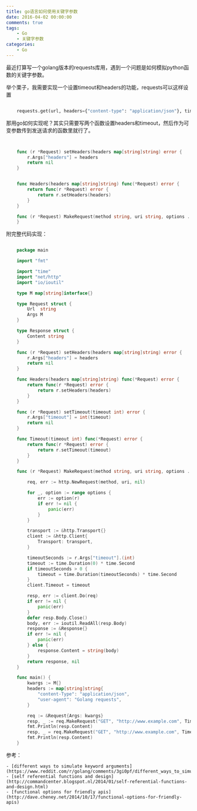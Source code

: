 ```yaml
---
title: go语言如何使用关键字参数
date: 2016-04-02 00:00:00
comments: true
tags:
    - Go
    - 关键字参数
categories:
    - Go
---
```


最近打算写一个golang版本的requests库用，遇到一个问题是如何模拟python函数的关键字参数。

举个栗子，我需要实现一个设置timeout和headers的功能，requests可以这样设置

``` python

    requests.get(url, headers={"content-type": "application/json"}, timeout=10)

```
    

那用go如何实现呢？其实只需要写两个函数设置headers和timeout，然后作为可变参数传到发送请求的函数里就行了。


``` go


    func (r *Request) setHeaders(headers map[string]string) error {
        r.Args["headers"] = headers
        return nil
    }


    func Headers(headers map[string]string) func(*Request) error {
        return func(r *Request) error {
            return r.setHeaders(headers)
        }
    }

    func (r *Request) MakeRequest(method string, uri string, options ...func(*Request) error) (*Response, error) {
    }

```


附完整代码实现：

``` go

    package main

    import "fmt"

    import "time"
    import "net/http"
    import "io/ioutil"

    type M map[string]interface{}

    type Request struct {
        Url  string
        Args M
    }

    type Response struct {
        Content string
    }

    func (r *Request) setHeaders(headers map[string]string) error {
        r.Args["headers"] = headers
        return nil
    }

    func Headers(headers map[string]string) func(*Request) error {
        return func(r *Request) error {
            return r.setHeaders(headers)
        }
    }

    func (r *Request) setTimeout(timeout int) error {
        r.Args["timeout"] = int(timeout)
        return nil
    }

    func Timeout(timeout int) func(*Request) error {
        return func(r *Request) error {
            return r.setTimeout(timeout)
        }
    }

    func (r *Request) MakeRequest(method string, uri string, options ...func(*Request) error) (*Response, error) {

        req, err := http.NewRequest(method, uri, nil)

        for _, option := range options {
            err := option(r)
            if err != nil {
                panic(err)
            }
        }

        transport := &http.Transport{}
        client := &http.Client{
            Transport: transport,
        }

        timeoutSeconds := r.Args["timeout"].(int)
        timeout := time.Duration(0) * time.Second
        if timeoutSeconds > 0 {
            timeout = time.Duration(timeoutSeconds) * time.Second
        }
        client.Timeout = timeout

        resp, err := client.Do(req)
        if err != nil {
            panic(err)
        }
        defer resp.Body.Close()
        body, err := ioutil.ReadAll(resp.Body)
        response := &Response{}
        if err != nil {
            panic(err)
        } else {
            response.Content = string(body)
        }
        return response, nil
    }

    func main() {
        kwargs := M{}
        headers := map[string]string{
            "content-Type": "application/json",
            "user-agent": "Golang requests",
        }

        req := &Request{Args: kwargs}
        resp, _ := req.MakeRequest("GET", "http://www.example.com", Timeout(10), Headers(headers))
        fmt.Println(resp.Content)
        resp, _ = req.MakeRequest("GET", "http://www.example.com", Timeout(1), Headers(headers))
        fmt.Println(resp.Content)
    }
```


参考：

    - [different ways to simulate keyword arguments](https://www.reddit.com/r/golang/comments/3gi0pf/different_ways_to_simulate_keyword_arguments)
    - [self referential functions and design](http://commandcenter.blogspot.nl/2014/01/self-referential-functions-and-design.html)
    - [functional options for friendly apis] (http://dave.cheney.net/2014/10/17/functional-options-for-friendly-apis)
